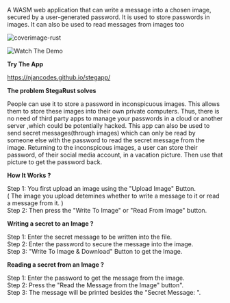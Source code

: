 A WASM web application that can write a message into a chosen image, secured by a user-generated password. It is used to store passwords in images. It can also be used to read messages from images too

![coverimage-rust](https://github.com/Njancodes/stegarust/assets/105363470/47488e4c-1958-4d27-bc95-f98f27ef0208)

![Watch The Demo](https://youtu.be/hyd1_ti3Bqg)

**Try The App**

https://njancodes.github.io/stegapp/

**The problem StegaRust solves**

People can use it to store a password in inconspicuous images.
This allows them to store these images into their own private computers. Thus, there is no need of third party apps to manage your passwords in a cloud or another server ,which could be potentially hacked.
This app can also be used to send secret messages(through images) which can only be read by someone else with the password to read the secret message from the image.
Returning to the inconspicous images, a user can store their password, of their social media account, in a vacation picture. Then use that picture to get the password back.

**How It Works ?**

Step 1: You first upload an image using the "Upload Image" Button.<br>
( The image you upload detemines whether to write a message to it or read a message from it. )<br>
Step 2: Then press the "Write To Image" or "Read From Image" button.


**Writing a secret to an Image ?**

Step 1: Enter the secret message to be written into the file.<br>
Step 2: Enter the password to secure the message into the image.<br>
Step 3: "Write To Image & Download" Button to get the Image.<br>

**Reading a secret from an Image ?**

Step 1: Enter the password to get the message from the image.<br>
Step 2: Press the "Read the Message from the Image" button".<br>
Step 3: The message will be printed besides the "Secret Message: ".<br>
